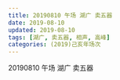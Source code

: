 ```yaml
---
title: 20190810 午场 湖广 卖五器
date: 2019-08-10
updated: 2019-08-10
tags: [湖广, 卖五器, 相声, 高峰]
categories: (2019)己亥年场次
---
```

20190810 午场 湖广 卖五器